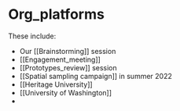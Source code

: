 # Org_platforms 
These include:
 * Our [[Brainstorming]] session
 * [[Engagement_meeting]]
 * [[Prototypes_review]] session 
 * [[Spatial sampling campaign]] in summer 2022
 * [[Heritage University]]
 * [[University of Washington]]
 * 
